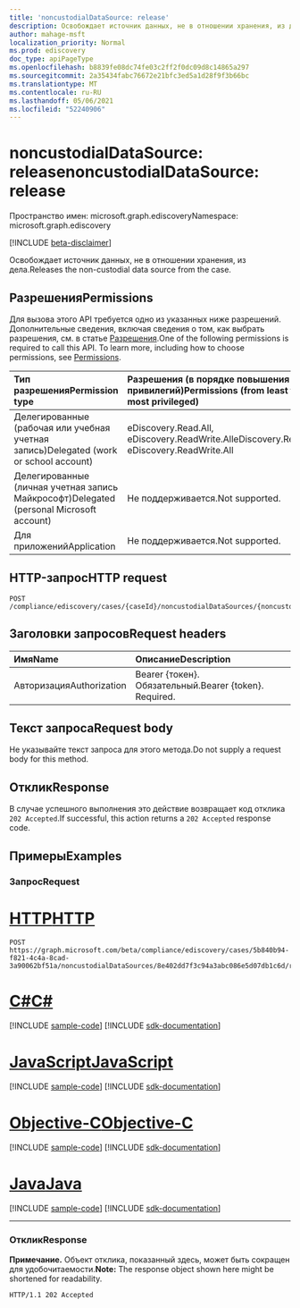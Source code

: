 ```yaml
---
title: 'noncustodialDataSource: release'
description: Освобождает источник данных, не в отношении хранения, из дела.
author: mahage-msft
localization_priority: Normal
ms.prod: ediscovery
doc_type: apiPageType
ms.openlocfilehash: b8839fe08dc74fe03c2ff2f0dc09d8c14865a297
ms.sourcegitcommit: 2a35434fabc76672e21bfc3ed5a1d28f9f3b66bc
ms.translationtype: MT
ms.contentlocale: ru-RU
ms.lasthandoff: 05/06/2021
ms.locfileid: "52240906"
---
```

# <a name="noncustodialdatasource-release"></a><span data-ttu-id="3cb0e-103">noncustodialDataSource: release</span><span class="sxs-lookup"><span data-stu-id="3cb0e-103">noncustodialDataSource: release</span></span>

<span data-ttu-id="3cb0e-104">Пространство имен: microsoft.graph.ediscovery</span><span class="sxs-lookup"><span data-stu-id="3cb0e-104">Namespace: microsoft.graph.ediscovery</span></span>

[!INCLUDE [beta-disclaimer](../../includes/beta-disclaimer.md)]

<span data-ttu-id="3cb0e-105">Освобождает источник данных, не в отношении хранения, из дела.</span><span class="sxs-lookup"><span data-stu-id="3cb0e-105">Releases the non-custodial data source from the case.</span></span>

## <a name="permissions"></a><span data-ttu-id="3cb0e-106">Разрешения</span><span class="sxs-lookup"><span data-stu-id="3cb0e-106">Permissions</span></span>

<span data-ttu-id="3cb0e-p101">Для вызова этого API требуется одно из указанных ниже разрешений. Дополнительные сведения, включая сведения о том, как выбрать разрешения, см. в статье [Разрешения](/graph/permissions-reference).</span><span class="sxs-lookup"><span data-stu-id="3cb0e-p101">One of the following permissions is required to call this API. To learn more, including how to choose permissions, see [Permissions](/graph/permissions-reference).</span></span>

|<span data-ttu-id="3cb0e-109">Тип разрешения</span><span class="sxs-lookup"><span data-stu-id="3cb0e-109">Permission type</span></span>|<span data-ttu-id="3cb0e-110">Разрешения (в порядке повышения привилегий)</span><span class="sxs-lookup"><span data-stu-id="3cb0e-110">Permissions (from least to most privileged)</span></span>|
|:---|:---|
|<span data-ttu-id="3cb0e-111">Делегированные (рабочая или учебная учетная запись)</span><span class="sxs-lookup"><span data-stu-id="3cb0e-111">Delegated (work or school account)</span></span>|<span data-ttu-id="3cb0e-112">eDiscovery.Read.All, eDiscovery.ReadWrite.All</span><span class="sxs-lookup"><span data-stu-id="3cb0e-112">eDiscovery.Read.All, eDiscovery.ReadWrite.All</span></span>|
|<span data-ttu-id="3cb0e-113">Делегированные (личная учетная запись Майкрософт)</span><span class="sxs-lookup"><span data-stu-id="3cb0e-113">Delegated (personal Microsoft account)</span></span>|<span data-ttu-id="3cb0e-114">Не поддерживается.</span><span class="sxs-lookup"><span data-stu-id="3cb0e-114">Not supported.</span></span>|
|<span data-ttu-id="3cb0e-115">Для приложений</span><span class="sxs-lookup"><span data-stu-id="3cb0e-115">Application</span></span>|<span data-ttu-id="3cb0e-116">Не поддерживается.</span><span class="sxs-lookup"><span data-stu-id="3cb0e-116">Not supported.</span></span>|

## <a name="http-request"></a><span data-ttu-id="3cb0e-117">HTTP-запрос</span><span class="sxs-lookup"><span data-stu-id="3cb0e-117">HTTP request</span></span>

<!-- {
  "blockType": "ignored"
}
-->

``` http
POST /compliance/ediscovery/cases/{caseId}/noncustodialDataSources/{noncustodialDataSourceId}/Release
```

## <a name="request-headers"></a><span data-ttu-id="3cb0e-118">Заголовки запросов</span><span class="sxs-lookup"><span data-stu-id="3cb0e-118">Request headers</span></span>

|<span data-ttu-id="3cb0e-119">Имя</span><span class="sxs-lookup"><span data-stu-id="3cb0e-119">Name</span></span>|<span data-ttu-id="3cb0e-120">Описание</span><span class="sxs-lookup"><span data-stu-id="3cb0e-120">Description</span></span>|
|:---|:---|
|<span data-ttu-id="3cb0e-121">Авторизация</span><span class="sxs-lookup"><span data-stu-id="3cb0e-121">Authorization</span></span>|<span data-ttu-id="3cb0e-p102">Bearer {токен}. Обязательный.</span><span class="sxs-lookup"><span data-stu-id="3cb0e-p102">Bearer {token}. Required.</span></span>|

## <a name="request-body"></a><span data-ttu-id="3cb0e-124">Текст запроса</span><span class="sxs-lookup"><span data-stu-id="3cb0e-124">Request body</span></span>

<span data-ttu-id="3cb0e-125">Не указывайте текст запроса для этого метода.</span><span class="sxs-lookup"><span data-stu-id="3cb0e-125">Do not supply a request body for this method.</span></span>

## <a name="response"></a><span data-ttu-id="3cb0e-126">Отклик</span><span class="sxs-lookup"><span data-stu-id="3cb0e-126">Response</span></span>

<span data-ttu-id="3cb0e-127">В случае успешного выполнения это действие возвращает код отклика `202 Accepted`.</span><span class="sxs-lookup"><span data-stu-id="3cb0e-127">If successful, this action returns a `202 Accepted` response code.</span></span>

## <a name="examples"></a><span data-ttu-id="3cb0e-128">Примеры</span><span class="sxs-lookup"><span data-stu-id="3cb0e-128">Examples</span></span>

### <a name="request"></a><span data-ttu-id="3cb0e-129">Запрос</span><span class="sxs-lookup"><span data-stu-id="3cb0e-129">Request</span></span>


# <a name="http"></a>[<span data-ttu-id="3cb0e-130">HTTP</span><span class="sxs-lookup"><span data-stu-id="3cb0e-130">HTTP</span></span>](#tab/http)
<!-- {
  "blockType": "request",
  "name": "noncustodialdatasource_release"
}
-->

``` http
POST https://graph.microsoft.com/beta/compliance/ediscovery/cases/5b840b94-f821-4c4a-8cad-3a90062bf51a/noncustodialDataSources/8e402dd7f3c94a3abc086e5d07db1c6d/release
```
# <a name="c"></a>[<span data-ttu-id="3cb0e-131">C#</span><span class="sxs-lookup"><span data-stu-id="3cb0e-131">C#</span></span>](#tab/csharp)
[!INCLUDE [sample-code](../includes/snippets/csharp/noncustodialdatasource-release-csharp-snippets.md)]
[!INCLUDE [sdk-documentation](../includes/snippets/snippets-sdk-documentation-link.md)]

# <a name="javascript"></a>[<span data-ttu-id="3cb0e-132">JavaScript</span><span class="sxs-lookup"><span data-stu-id="3cb0e-132">JavaScript</span></span>](#tab/javascript)
[!INCLUDE [sample-code](../includes/snippets/javascript/noncustodialdatasource-release-javascript-snippets.md)]
[!INCLUDE [sdk-documentation](../includes/snippets/snippets-sdk-documentation-link.md)]

# <a name="objective-c"></a>[<span data-ttu-id="3cb0e-133">Objective-C</span><span class="sxs-lookup"><span data-stu-id="3cb0e-133">Objective-C</span></span>](#tab/objc)
[!INCLUDE [sample-code](../includes/snippets/objc/noncustodialdatasource-release-objc-snippets.md)]
[!INCLUDE [sdk-documentation](../includes/snippets/snippets-sdk-documentation-link.md)]

# <a name="java"></a>[<span data-ttu-id="3cb0e-134">Java</span><span class="sxs-lookup"><span data-stu-id="3cb0e-134">Java</span></span>](#tab/java)
[!INCLUDE [sample-code](../includes/snippets/java/noncustodialdatasource-release-java-snippets.md)]
[!INCLUDE [sdk-documentation](../includes/snippets/snippets-sdk-documentation-link.md)]

---


### <a name="response"></a><span data-ttu-id="3cb0e-135">Отклик</span><span class="sxs-lookup"><span data-stu-id="3cb0e-135">Response</span></span>

<span data-ttu-id="3cb0e-136">**Примечание.** Объект отклика, показанный здесь, может быть сокращен для удобочитаемости.</span><span class="sxs-lookup"><span data-stu-id="3cb0e-136">**Note:** The response object shown here might be shortened for readability.</span></span>
<!-- {
  "blockType": "response",
  "truncated": true
}
-->

``` http
HTTP/1.1 202 Accepted
```
